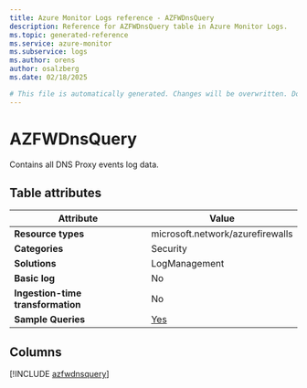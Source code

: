 ```yaml
---
title: Azure Monitor Logs reference - AZFWDnsQuery
description: Reference for AZFWDnsQuery table in Azure Monitor Logs.
ms.topic: generated-reference
ms.service: azure-monitor
ms.subservice: logs
ms.author: orens
author: osalzberg
ms.date: 02/18/2025

# This file is automatically generated. Changes will be overwritten. Do not change this file directly.
---
```


# AZFWDnsQuery

Contains all DNS Proxy events log data.


## Table attributes

|Attribute|Value|
|---|---|
|**Resource types**|microsoft.network/azurefirewalls|
|**Categories**|Security|
|**Solutions**| LogManagement|
|**Basic log**|No|
|**Ingestion-time transformation**|No|
|**Sample Queries**|[Yes](/azure/azure-monitor/reference/queries/azfwdnsquery)|



## Columns
  
[!INCLUDE [azfwdnsquery](~/reusable-content/ce-skilling/azure/includes/azure-monitor/reference/tables/azfwdnsquery-include.md)]
